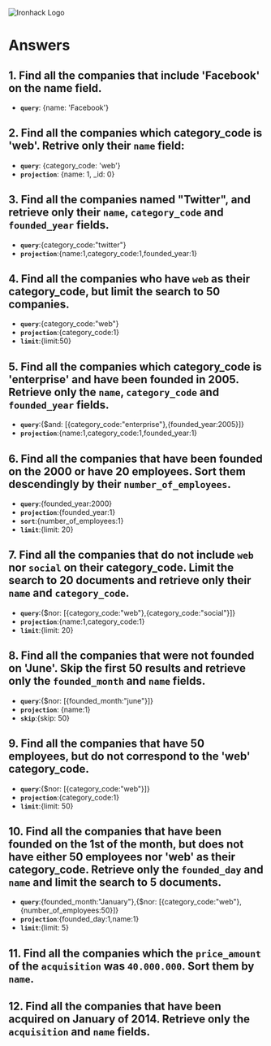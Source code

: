 ![Ironhack Logo](https://i.imgur.com/1QgrNNw.png)

# Answers

## 1. Find all the companies that include 'Facebook' on the **name** field.

 - **`query`**: {name: 'Facebook'}
 
 ## 2. Find all the companies which **category_code** is 'web'. Retrive only their `name` field:

 - **`query`**: {category_code: 'web'}
 - **`projection`**: {name: 1, _id: 0}

## 3. Find all the companies named "Twitter", and retrieve only their `name`, `category_code` and `founded_year` fields.
 - **`query`**:{category_code:"twitter"}
 - **`projection`**:{name:1,category_code:1,founded_year:1}
## 4. Find all the companies who have `web` as their **category_code**, but limit the search to 50 companies.
 - **`query`**:{category_code:"web"}
 - **`projection`**:{category_code:1}
 - **`limit`**:{limit:50}
## 5. Find all the companies which **category_code** is 'enterprise' and have been founded in 2005. Retrieve only the `name`, `category_code` and `founded_year` fields.
 - **`query`**:{$and: [{category_code:"enterprise"},{founded_year:2005}]}
 - **`projection`**:{name:1,category_code:1,founded_year:1}
## 6. Find all the companies that have been **founded** on the 2000 or have 20 **employees**. Sort them descendingly by their `number_of_employees`.
 - **`query`**:{founded_year:2000}
  - **`projection`**:{founded_year:1}
  - **`sort`**:{number_of_employees:1}
   - **`limit`**:{limit: 20}
## 7. Find all the companies that do not include `web` nor `social` on their **category_code**. Limit the search to 20 documents and retrieve only their `name` and `category_code`.
 - **`query`**:{$nor: [{category_code:"web"},{category_code:"social"}]}
- **`projection`**:{name:1,category_code:1}
- **`limit`**:{limit: 20}
## 8. Find all the companies that were not **founded** on 'June'. Skip the first 50 results and retrieve only the `founded_month` and `name` fields.
 - **`query`**:{$nor: [{founded_month:"june"}]}
- **`projection`**: {name:1}
- **`skip`**:{skip: 50}
## 9. Find all the companies that have 50 employees, but do not correspond to the 'web' **category_code**. 
 - **`query`**:{$nor: [{category_code:"web"}]}
- **`projection`**:{category_code:1}
- **`limit`**:{limit: 50}
## 10. Find all the companies that have been founded on the 1st of the month, but does not have either 50 employees nor 'web' as their **category_code**. Retrieve only the `founded_day` and `name` and limit the search to 5 documents.
 - **`query`**:{founded_month:"January"},{$nor: [{category_code:"web"},{number_of_employees:50}]}
- **`projection`**:{founded_day:1,name:1}
- **`limit`**:{limit: 5}
## 11. Find all the companies which the `price_amount` of the `acquisition` was **`40.000.000`**. Sort them by `name`.
## 12. Find all the companies that have been acquired on January of 2014. Retrieve only the `acquisition` and `name` fields.